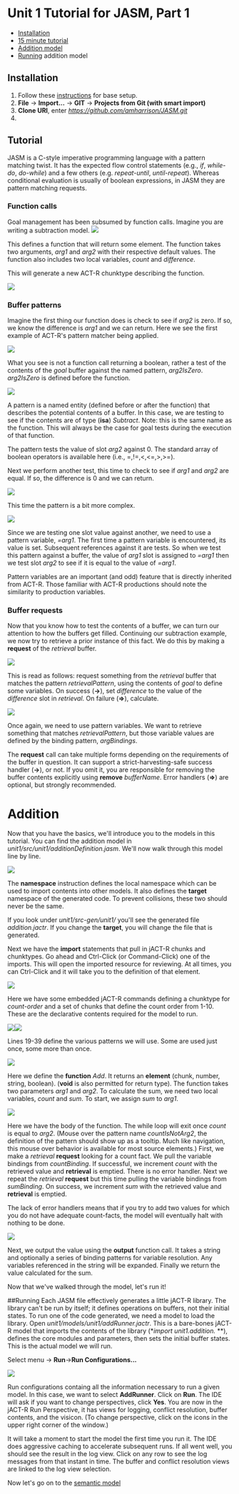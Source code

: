 # Unit 1 Tutorial for JASM, Part 1

- [Installation](#installation)
- [15 minute tutorial](#tutorial)
- [Addition model](#addition)
- [Running](#running) addition model

## Installation
1. Follow these [instructions](../../README.md#installation) for base setup.
2. **File** -> **Import...** -> **GIT** -> **Projects from Git (with smart import)**
3. **Clone URI**, enter *https://github.com/amharrison/JASM.git*
4. 

## Tutorial
JASM is a C-style imperative programming language with a pattern matching twist. It has
the expected flow control statements (e.g., *if*, *while-do*, *do-while*) and a few others
(e.g. *repeat-until*, *until-repeat*). Whereas conditional evaluation is usually of boolean
expressions, in JASM they are pattern matching requests. 

### Function calls
Goal management has been subsumed by function calls. Imagine you are writing a subtraction
model. 
![](images/function.png)

This defines a function that will return some element. The function takes two arguments, *arg1* and
*arg2* with their respective default values. The function also includes two local variables, *count* and 
*difference*. 

This will generate a new ACT-R chunktype describing the function.

![](images/goal-chunktype.png) 

### Buffer patterns
Imagine the first thing our function does is check to see if *arg2* is zero. If so, we know
the difference is *arg1* and we can return. Here we see the first example of ACT-R's pattern matcher being applied.

![](images/condition2.png)

What you see is not a function call returning a boolean, rather a test of the contents of the *goal* buffer against
the named pattern, *arg2IsZero*. *arg2IsZero* is defined before the function.

![](images/pattern2.png)

A pattern is a named entity (defined before or after the function) that describes the
potential contents of a buffer. In this case, we are testing to see if the contents are of type (**isa**)
*Subtract*. Note: this is the same name as the function. This will always be the case for goal tests during
the execution of that function.

The pattern tests the value of slot *arg2* against 0. The standard array of boolean operators is available here (i.e., =,!=,<,<=,>,>=).

Next we perform another test, this time to check to see if *arg1* and *arg2* are equal. If so, the difference is 0 
and we can return.

![](images/condition.png)

This time the pattern is a bit more complex. 

![](images/pattern.png)

Since we are testing one slot value against another, we need to use a pattern 
variable, *=arg1*. The first time a pattern variable is encountered, its value is set. Subsequent references
against it are tests. So when we test this pattern against a buffer, the value of *arg1* slot is assigned to *=arg1* then 
we test slot *arg2* to see if it is equal to the value of *=arg1*. 

Pattern variables are an important (and odd) feature that is directly inherited from ACT-R. Those
familiar with ACT-R productions should note the similarity to production variables.


### Buffer requests
Now that you know how to test the contents of a buffer, we can turn our attention to
how the buffers get filled. Continuing our subtraction example, we now try to retrieve
a prior instance of this fact. We do this by making a **request** of the *retrieval* buffer.

![](images/request.png)

This is read as follows: request something from the *retrieval* buffer that matches the
pattern *retrievalPattern*, using the contents of *goal* to define some variables. On 
success (**->**), set *difference* to the value of the *difference* slot in *retrieval*. On failure (**=>**),
calculate.

![](images/request-patterns.png)

Once again, we need to use pattern variables. We want to retrieve something that matches *retrievalPattern*, but
those variable values are defined by the binding pattern, *argBindings*.

The **request** call can take multiple forms depending on the requirements of the buffer in question. It can support
a strict-harvesting-safe success handler (**->**), or not. If you omit it, you are responsible for removing the buffer
contents explicitly using **remove** *bufferName*. Error handlers (**=>**) are optional, but strongly 
recommended.


# Addition
Now that you have the basics, we'll introduce you to the models in this tutorial. You can find the addition
model in *unit1/src/unit1/additionDefinition.jasm*. We'll now walk through this model line by line.

![](images/namespace.png)

The **namespace** instruction defines the local namespace which can be used to import contents into other models.
It also defines the **target** namespace of the generated code. To prevent collisions, these two should never be the same.

If you look under *unit1/src-gen/unit1/* you'll see the generated file *addition.jactr*. If you change the **target**, you will
change the file that is generated.

Next we have the **import** statements that pull in jACT-R chunks and chunktypes. Go ahead and Ctrl-Click (or Command-Click) one of the imports. This will open the imported resource for reviewing. At all times, you can Ctrl-Click and it will take you to the definition of that element. 

![](images/chunktype.png)

Here we have some embedded jACT-R commands defining a chunktype for *count-order* and a set of chunks that define the count order from 1-10. These are the declarative contents required for the model to run.

![](images/pattern3.png)![](images/pattern4.png)

Lines 19-39 define the various patterns we will use. Some are used just once, some more than once. 

![](images/addition.png)

Here we define the **function** *Add*. It returns an **element** (chunk, number, string, boolean). (**void** is also permitted for return type). The function takes two parameters *arg1* and *arg2*. To calculate the sum, we need two local variables, *count* and *sum*. To start, we assign *sum* to *arg1*.

![](images/addition-request.png)

Here we have the body of the function. The while loop will exit once *count* is equal to *arg2*. (Mouse over the pattern name *countIsNotArg2*, the definition of the pattern should show up as a tooltip. Much like navigation, this mouse over behavior is available for most source elements.) First, we make a *retrieval* **request** looking for a count fact. We pull the variable bindings from *countBinding*. If successful, we increment *count* with the retrieved value and **retrieval** is emptied. There is no error handler. Next we repeat the *retrieval* **request** but this time pulling the variable bindings from *sumBinding*. On success, we increment *sum* with the retrieved value and **retrieval** is emptied. 

The lack of error handlers means that if you try to add two values for which you do not have adequate count-facts, the model will eventually halt with nothing to be done.

![](images/output.png)

Next, we output the value using the **output** function call. It takes a string and optionally a series
of binding patterns for variable resolution. Any variables referenced in the string will be expanded. Finally we return the value calculated for the sum.

Now that we've walked through the model, let's run it!

##Running
Each JASM file effectively generates a little jACT-R library. The library can't be run by itself; it defines operations on buffers, not their initial states. To run one of the code generated, we need a model to load the library. Open *unit1/models/unit1/addRunner.jactr*. This is a bare-bones jACT-R model that imports the contents of the library (**import unit1.addition.* **), defines the core modules and parameters, then sets the initial buffer states. This is the actual model we will run.

Select menu -> **Run**->**Run Configurations...**
 
![](images/run-config.png)

Run configurations containg all the information necessary to run a given model. In this case, we want to select **AddRunner**. Click on **Run**. The IDE will ask if you want to change perspectives, click **Yes**. You are now in the jACT-R Run Perspective, it has views for logging, conflict resolution, buffer contents, and the visicon. (To change perspective, click on the icons in the upper right corner of the window.) 

It will take a moment to start the model the first time you run it. The IDE does aggressive caching to accelerate subsequent runs. If all went well, you should see the result in the log view. Click on any row to see the log messages from that instant in time. The buffer and conflict resolution views are linked to the log view selection.

Now let's go on to the [semantic model](README2.md)